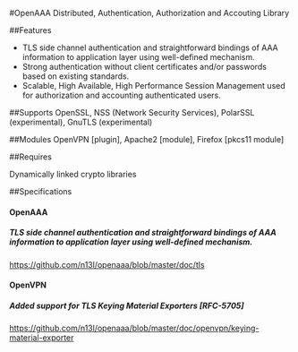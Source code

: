 #OpenAAA
Distributed, Authentication, Authorization and Accouting Library

##Features

* TLS side channel authentication and straightforward bindings of AAA information to application layer using well-defined mechanism.
* Strong authentication without client certificates and/or passwords based on existing standards.
* Scalable, High Available, High Performance Session Management used for authorization and accounting authenticated users.

##Supports
OpenSSL, NSS (Network Security Services), PolarSSL (experimental), GnuTLS (experimental)

##Modules
OpenVPN [plugin], Apache2 [module], Firefox [pkcs11 module]

##Requires

Dynamically linked crypto libraries

##Specifications

#### OpenAAA
##### TLS side channel authentication and straightforward bindings of AAA information to application layer using well-defined mechanism.
https://github.com/n13l/openaaa/blob/master/doc/tls

#### OpenVPN
##### Added support for TLS Keying Material Exporters [RFC-5705]
https://github.com/n13l/openaaa/blob/master/doc/openvpn/keying-material-exporter
